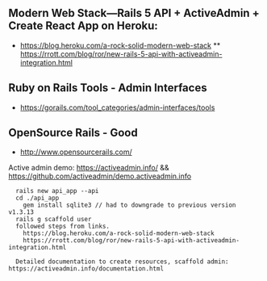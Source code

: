 
## Modern Web Stack—Rails 5 API + ActiveAdmin + Create React App on Heroku:
* https://blog.heroku.com/a-rock-solid-modern-web-stack
** https://rrott.com/blog/ror/new-rails-5-api-with-activeadmin-integration.html

## Ruby on Rails Tools - Admin Interfaces
* https://gorails.com/tool_categories/admin-interfaces/tools

## OpenSource Rails - Good
* http://www.opensourcerails.com/

Active admin demo: https://activeadmin.info/ &&  https://github.com/activeadmin/demo.activeadmin.info

```
  rails new api_app --api
  cd ./api_app
    gem install sqlite3 // had to downgrade to previous version v1.3.13
  rails g scaffold user
  followed steps from links.
    https://blog.heroku.com/a-rock-solid-modern-web-stack
    https://rrott.com/blog/ror/new-rails-5-api-with-activeadmin-integration.html

  Detailed documentation to create resources, scaffold admin: https://activeadmin.info/documentation.html
```